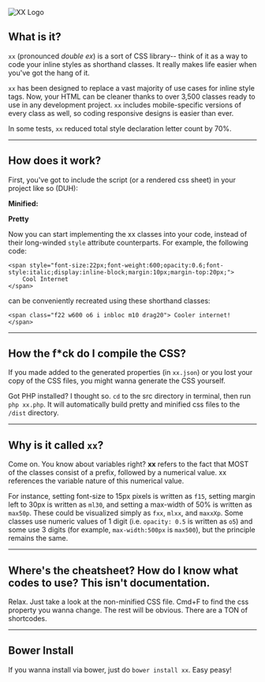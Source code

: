 ![XX Logo](http://austinbillings.com/projects/Xx.png)

## What is it?

`xx` (pronounced <i>double ex</i>) is a sort of CSS library-- think of it as a way to code your inline styles as shorthand classes. It really makes life easier when you've got the hang of it.

`xx` has been designed to replace a vast majority of use cases for inline style tags. Now, your HTML can be cleaner thanks to over 3,500 classes ready to use in any development project. `xx` includes mobile-specific versions of every class as well, so coding responsive designs is easier than ever.

In some tests, `xx` reduced total style declaration letter count by 70%.

***

## How does it work?

First, you've got to include the script (or a rendered css sheet) in your project like so (DUH):

**Minified:**
    <link rel="stylesheet" type="text/css" href="/path/to/xx/dist/xx.min.css">

**Pretty**
    <link rel="stylesheet" type="text/css" href="/path/to/xx/dist/xx.css">

Now you can start implementing the xx classes into your code, instead of their long-winded `style` attribute counterparts. For example, the following code:

    <span style="font-size:22px;font-weight:600;opacity:0.6;font-style:italic;display:inline-block;margin:10px;margin-top:20px;">
        Cool Internet
    </span>

can be conveniently recreated using these shorthand classes:

    <span class="f22 w600 o6 i inbloc m10 drag20"> Cooler internet! </span>

***


## How the f*ck do I compile the CSS?

If you made added to the generated properties (in `xx.json`) or you lost your copy of the CSS files, you might wanna generate the CSS yourself.

Got PHP installed? I thought so. `cd` to the src directory in terminal, then run `php xx.php`. It will automatically build pretty and minified css files to the `/dist` directory.

***


## Why is it called `xx`?

Come on. You know about variables right? **xx** refers to the fact that MOST of the classes consist of a prefix, followed by a numerical value. xx references the variable nature of this numerical value.

For instance, setting font-size to 15px pixels is written as `f15`, setting margin left to 30px is written as `ml30`, and setting a max-width of 50% is written as `max50p`. These could be visualized simply as `fxx`, `mlxx`, and `maxxXp`. Some classes use numeric values of 1 digit (i.e. `opacity: 0.5` is written as `o5`) and some use 3 digits (for example, `max-width:500px` is `max500`), but the principle remains the same.

***

## Where's the cheatsheet? How do I know what codes to use? This isn't documentation.

Relax. Just take a look at the non-minified CSS file. Cmd+F to find the css property you wanna change. The rest will be obvious. There are a TON of shortcodes.

***

## Bower Install

If you wanna install via bower, just do `bower install xx`. Easy peasy!
